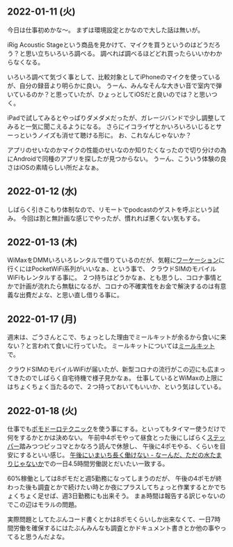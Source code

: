 ## 2022-01-11 (火)

今日は仕事初めかな〜。
まずは環境設定とかなので大した話は無いが。

iRig Acoustic Stageという商品を見かけて、マイクを買うというのはどうだろう？と思い立ちいろいろ調べる。
調べれば調べるほどどれ買ったらいいかわからなくなる。

いろいろ調べて気づく事として、比較対象としてiPhoneのマイクを使っているが、自分の録音より明らかに良い。
うーん、みんなそんな大きい音で室内で弾いているのか？と思っていたが、ひょっとしてiOSだと良いのでは？と思いつく。

iPadで試してみるとやっぱりダメダメだったが、ガレージバンドで少し調整してみると一気に聞こえるようになる。
さらにイコライザとかいろいろいじるとサーっというノイズも消せて聴ける形に。
お、これなんじゃないか？

アプリのせいなのかマイクの性能のせいなのか知りたくなったので切り分けの為にAndroidで同種のアプリを探したが見つからない。
うーん、こういう体験の良さはiOSの素晴らしい所だよなぁ。

## 2022-01-12 (水)

しばらく引きこもり体制なので、リモートでpodcastのゲストを呼ぶという試み。
今回は割と無計画な感じでやったが、慣れれば悪くない気もする。

## 2022-01-13 (木)

WiMaxをDMMいろいろレンタルで借りているのだが、気軽に[ワーケーション](ワーケーション.md)に行くにはPocketWiFi系列がいいなぁ、という事で、
クラウドSIMのモバイルWiFiもレンタルする事に。
２つ持ちはどうかなぁ、とも思うし、コロナ事情とかで計画が流れたら無駄になるが、コロナの不確実性をお金で解決するのは有意義な出費だよな、と思い直し借りる事に。

## 2022-01-17 (月)

週末は、ごうさんとこで、ちょっとした理由でミールキットが余るから食いに来ない？と言われて食いに行っていた。
ミールキットについては[ミールキット](ミールキット.md)で。

クラウドSIMのモバイルWiFiが届いたが、新型コロナの流行がこの辺にも広まってきたのでしばらく自宅待機で様子見かなぁ。
仕事しているとWiMaxの上限にはちょくちょく当たるので、２つ持っておいてもいいか、という気はしている。

## 2022-01-18 (火)

仕事でも[ポモドーロテクニック](ポモドーロテクニック.md)を使う事にする。といってもタイマー使うだけで何をするかとかは決めない。
午前中4ポモやって昼食とった後にしばらく[ステッパー](ステッパー.md)踏みつつピッコマとかなろう読んで休憩し、
午後に4ポモやる、くらいを目安にするといい感じ。
[午後にいまいち長く働けない - なーんだ、ただの水たまりじゃないか](https://karino2.github.io/2022/01/13/afternoon_work.html)での一日4.5時間労働説とだいたい一致する。

60%稼働としては8ポモだと週5勤務になってしまうのだが、
午後の4ポモが終わった後も調査とかで続けたい時とか夜にプラスしてちょっと作業するとかでちょくちょく足せば、週3日勤務にも出来そう。
まぁ時間は報告する訳じゃないのでこの辺はモラルの問題。

実際問題としてたぶんコード書くとかは8ポモくらいしか出来なくて、一日7時間労働を確保するにはたぶんみんなも調査とかドキュメント書きとか他の事やってると思うんだよな。